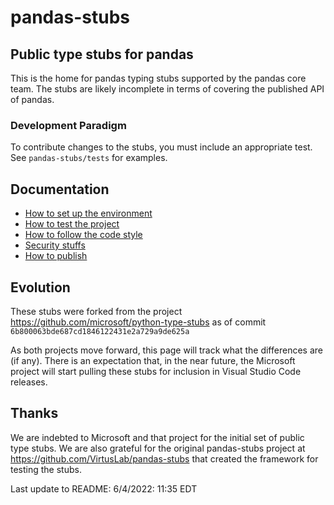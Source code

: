 # pandas-stubs

## Public type stubs for pandas

This is the home for pandas typing stubs supported by the pandas core team.  The stubs are likely incomplete in terms of covering the published API of pandas.

### Development Paradigm

To contribute changes to the stubs, you must include an appropriate test.  See `pandas-stubs/tests` for examples.

## Documentation

- [How to set up the environment](docs/1%20-%20setup.md)
- [How to test the project](docs/2%20-%20tests.md)
- [How to follow the code style](docs/3%20-%20style.md)
- [Security stuffs](docs/4%20-%20security.md)
- [How to publish](docs/5%20-%20publish.md)

## Evolution

These stubs were forked from the project <https://github.com/microsoft/python-type-stubs> as of commit `6b800063bde687cd1846122431e2a729a9de625a`

As both projects move forward, this page will track what the differences are (if any).  There is an expectation that, in the near future, the Microsoft project will start pulling these stubs for inclusion in Visual Studio Code releases.

## Thanks

We are indebted to Microsoft and that project for the initial set of public type stubs.  We are also grateful for the original pandas-stubs project at <https://github.com/VirtusLab/pandas-stubs> that created the framework for testing the stubs.

Last update to README: 6/4/2022: 11:35 EDT
